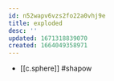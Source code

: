```yaml
---
id: n52wapv6vzs2fo22a0vhj9e
title: exploded
desc: ''
updated: 1671318839070
created: 1664049358971
---
```

- [[c.sphere]] #shapow

